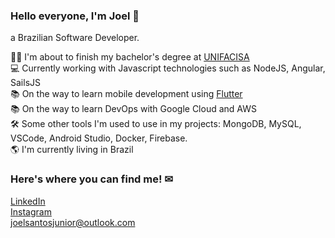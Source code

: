 ### Hello everyone, I'm Joel 👋
a Brazilian Software Developer.

👨‍🎓  I'm about to finish my bachelor's degree at [UNIFACISA](https://www.unifacisa.edu.br/home)\
💻 Currently working with Javascript technologies such as NodeJS, Angular, SailsJS\
📚 On the way to learn mobile development using [Flutter](https://flutter.dev)\
📚 On the way to learn DevOps with Google Cloud and AWS\
🛠 Some other tools I'm used to use in my projects: MongoDB, MySQL, VSCode, Android Studio, Docker, Firebase.\
🌎 I'm currently living in Brazil

### Here's where you can find me! ✉
[LinkedIn](https://www.linkedin.com/in/joelsantosjunior/)\
[Instagram](https://www.instagram.com/joels.junior/)\
joelsantosjunior@outlook.com
